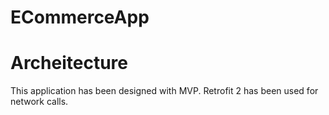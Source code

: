 # ECommerceApp

# Archeitecture
This application has been designed with MVP. Retrofit 2 has been used for network calls.
